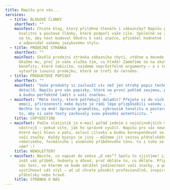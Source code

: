 ```yaml
---
title: Napíšu pro vás...
services:
  - title: BLOGOVÉ ČLÁNKY
    shortText: ""
    mainText: Chcete blog, který přitáhne čtenáře i zákazníky? Napíšu pro vás
      kvalitní a poutavé články, které podpoří vaše cíle. Společně se zaměříme
      na to, aby text budoval důvěru k vaší značce, přinášel hodnotné informace
      a odpovídal vašemu jazykovému stylu.
  - title: PRODEJNÍ STRÁNKA
    shortText: ""
    mainText: Skvělá prodejní stránka zákazníka chytí, vtáhne a dovede k akci.
      Ukažme mu, proč je vaše služba tím, co hledá! Zaměříme se na skutečné
      benefity, které nabízíte, najdeme neprůstřelné argumenty – a z těch pak
      vytvořím luxusní prodejku, která se trefí do černého.
  - title: PRODUKTOVÉ POPISKY
    shortText: ""
    mainText: "Vaše produkty si zaslouží víc než jen strohý popis technických
      detailů. Napíšu pro vás popisky, které na první pohled zaujmou, přesvědčí
      a budou perfektně ladit s vaší značkou. "
  - mainText: "Máte texty, které potřebují doladit? Přejete si do nich dostat více
      emocí, přirozenosti nebo byste je rádi lépe přizpůsobili vašemu záměru?
      Nechte to na mně! Opravím gramatiku, vybrousím tonalitu a postarám se o
      to, aby si vaše texty zachovaly svou původní autenticitu. "
    title: COPYEDITING
  - mainText: Podle statistik je e-mail pořád jedním z nejúčinnějších marketingových
      nástrojů – pokud víte, jak ho správně využít. Napíšu pro vás newslettery,
      které mají hlavu a patu, osloví cílovku a budou korespondovat se stylem
      vaší značky. Každý byznys je jiný – můžeme jít cestou přátelského,
      rebelského, formálního i osobního příběhového tónu. Co z toho se hodí k
      vám? :)
    title: NEWSLETTERY
  - mainText: Nevíte, co napsat do sekce „O nás“? Spolu to zjistíme! Lidé chtějí
      znát váš příběh, hodnoty a důvod, proč děláte to, co děláte. Připravím pro
      vás text, ve kterém se bude odrážet jedinečnost vaší značky, a pomůžu vám
      vystihnout váš styl – ať už chcete působit profesionálně, inspirativně,
      přátelsky nebo hravě.
    title: STRÁNKA O NÁS
---
```

